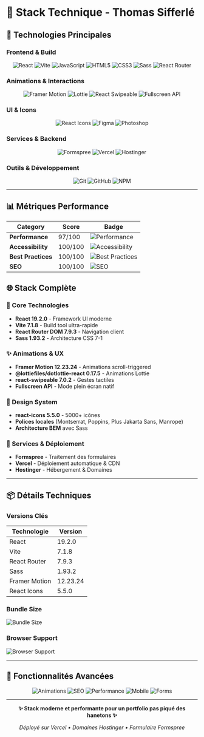 # 🚀 Stack Technique - Thomas Sifferlé

## 🎯 Technologies Principales

### Frontend & Build

<div align="center">

![React](https://skillicons.dev/icons?i=react)
![Vite](https://skillicons.dev/icons?i=vite)
![JavaScript](https://skillicons.dev/icons?i=js)
![HTML5](https://skillicons.dev/icons?i=html)
![CSS3](https://skillicons.dev/icons?i=css)
![Sass](https://skillicons.dev/icons?i=sass)
![React Router](https://skillicons.dev/icons?i=reactrouter)

</div>

### Animations & Interactions

<div align="center">

![Framer Motion](https://img.shields.io/badge/Framer_Motion-12.23.24-0055FF?style=for-the-badge&logo=framer&logoColor=white)
![Lottie](https://img.shields.io/badge/Lottie-0.17.5-00D2B8?style=for-the-badge&logo=lottiefiles&logoColor=white)
![React Swipeable](https://img.shields.io/badge/React_Swipeable-7.0.2-61DAFB?style=for-the-badge&logo=react&logoColor=white)
![Fullscreen API](https://img.shields.io/badge/Fullscreen_API-Native-FF6B6B?style=for-the-badge&logo=web-api&logoColor=white)

</div>

### UI & Icons

<div align="center">

![React Icons](https://img.shields.io/badge/React_Icons-5.5.0-61DAFB?style=for-the-badge&logo=react&logoColor=white)
![Figma](https://skillicons.dev/icons?i=figma)
![Photoshop](https://skillicons.dev/icons?i=ps)

</div>

### Services & Backend

<div align="center">

![Formspree](https://img.shields.io/badge/Formspree-Backend_Forms-2478CC?style=for-the-badge&logo=formspree&logoColor=white)
![Vercel](https://skillicons.dev/icons?i=vercel)
![Hostinger](https://img.shields.io/badge/Hostinger-Hosting_&_Domain-FF6C2C?style=for-the-badge&logo=hostinger&logoColor=white)

</div>

### Outils & Développement

<div align="center">

![Git](https://skillicons.dev/icons?i=git)
![GitHub](https://skillicons.dev/icons?i=github)
![NPM](https://skillicons.dev/icons?i=npm)

</div>

---

## 📊 Métriques Performance

<div align="center">

| Category           | Score   | Badge                                                                                              |
| ------------------ | ------- | -------------------------------------------------------------------------------------------------- |
| **Performance**    | 97/100  | ![Performance](https://img.shields.io/badge/Performance-97%2F100-brightgreen?style=for-the-badge)  |
| **Accessibility**  | 100/100 | ![Accessibility](https://img.shields.io/badge/Accessibility-100%2F100-green?style=for-the-badge)   |
| **Best Practices** | 100/100 | ![Best Practices](https://img.shields.io/badge/Best_Practices-100%2F100-green?style=for-the-badge) |
| **SEO**            | 100/100 | ![SEO](https://img.shields.io/badge/SEO-100%2F100-green?style=for-the-badge)                       |

</div>

## 🌐 Stack Complète

### 🎯 Core Technologies

- **React 19.2.0** - Framework UI moderne
- **Vite 7.1.8** - Build tool ultra-rapide
- **React Router DOM 7.9.3** - Navigation client
- **Sass 1.93.2** - Architecture CSS 7-1

### ✨ Animations & UX

- **Framer Motion 12.23.24** - Animations scroll-triggered
- **@lottiefiles/dotlottie-react 0.17.5** - Animations Lottie
- **react-swipeable 7.0.2** - Gestes tactiles
- **Fullscreen API** - Mode plein écran natif

### 🎨 Design System

- **react-icons 5.5.0** - 5000+ icônes
- **Polices locales** (Montserrat, Poppins, Plus Jakarta Sans, Manrope)
- **Architecture BEM** avec Sass

### 🔧 Services & Déploiement

- **Formspree** - Traitement des formulaires
- **Vercel** - Déploiement automatique & CDN
- **Hostinger** - Hébergement & Domaines

---

## 📦 Détails Techniques

### Versions Clés

| Technologie   | Version  |
| ------------- | -------- |
| React         | 19.2.0   |
| Vite          | 7.1.8    |
| React Router  | 7.9.3    |
| Sass          | 1.93.2   |
| Framer Motion | 12.23.24 |
| React Icons   | 5.5.0    |

### Bundle Size

![Bundle Size](https://img.shields.io/badge/Bundle_Size-~250KB_gzipped-success?style=for-the-badge)

### Browser Support

![Browser Support](https://img.shields.io/badge/Browser_Support->0.2%25,_not_dead-blue?style=for-the-badge)

---

## 🎨 Fonctionnalités Avancées

<div align="center">

![Animations](https://img.shields.io/badge/🎭_Animations-Scroll_triggered,_Spring_physics-FF6B6B?style=for-the-badge)
![SEO](https://img.shields.io/badge/🔍_SEO-JSON_LD,_Open_Graph,_Sitemap-4ECDC4?style=for-the-badge)
![Performance](https://img.shields.io/badge/⚡_Performance-Lazy_loading,_Font_preload,_Code_splitting-45B7D1?style=for-the-badge)
![Mobile](https://img.shields.io/badge/📱_Mobile-Touch_gestures,_Responsive-F96E88?style=for-the-badge)
![Forms](https://img.shields.io/badge/📝_Forms-Formspree_backend,_Validation-9B59B6?style=for-the-badge)

</div>

---

<div align="center">

**✨ Stack moderne et performante pour un portfolio pas piqué des hanetons ✨**

_Déployé sur Vercel • Domaines Hostinger • Formulaire Formspree_

</div>
